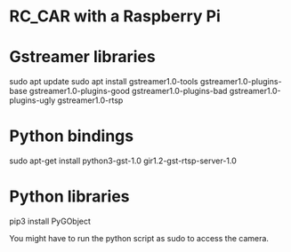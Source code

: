 # RC_CAR with a Raspberry Pi
# Gstreamer libraries
sudo apt update
sudo apt install gstreamer1.0-tools gstreamer1.0-plugins-base gstreamer1.0-plugins-good gstreamer1.0-plugins-bad gstreamer1.0-plugins-ugly gstreamer1.0-rtsp

# Python bindings
sudo apt-get install python3-gst-1.0 gir1.2-gst-rtsp-server-1.0

# Python libraries
pip3 install PyGObject

You might have to run the python script as sudo to access the camera.
